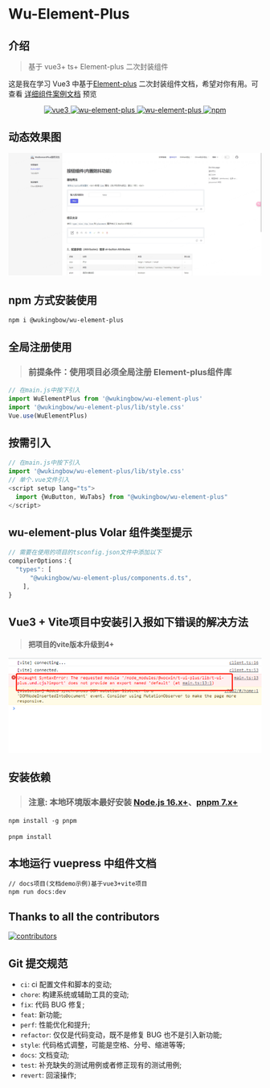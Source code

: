 # Wu-Element-Plus

## 介绍

> 基于 vue3+ ts+ Element-plus 二次封装组件

这是我在学习 Vue3 中基于[Element-plus](https://element-plus.org/zh-CN/) 二次封装组件文档，希望对你有用。可查看 [详细组件案例文档](https://Wukingbow.github.io/wu-element-plus/) 预览

<p align="center">
  <a href="https://github.com/vuejs/vue" target="_blank">
    <img src="https://img.shields.io/badge/vue-3.2.36-brightgreen.svg" alt="vue3">
  </a>
  <a href="https://gitee.com/wujinbao/wu-element-plus/stargazers" target="_blank">
    <img src="https://gitee.com/wujinbao/wu-element-plus/badge/star.svg?theme=dark" alt="wu-element-plus">
  </a>
   <a href="https://github.com/Wukingbow/wu-element-plus/stargazers" target="_blank">
    <img src="https://img.shields.io/github/stars/Wukingbow/wu-element-plus.svg" alt="wu-element-plus">
  </a>
   <a href="https://www.npmjs.com/package/@wukingbow/wu-element-plus" target="_blank">
      <img alt="npm" src="https://img.shields.io/npm/v/@wukingbow/wu-element-plus.svg" />
    </a>
</p>

## 动态效果图

<img src="./README_GIF/WuElementPlus__demo.png">

## npm 方式安装使用

```shell
npm i @wukingbow/wu-element-plus
```

## 全局注册使用

> ### 前提条件：使用项目必须全局注册 Element-plus组件库

```js
// 在main.js中按下引入
import WuElementPlus from '@wukingbow/wu-element-plus'
import '@wukingbow/wu-element-plus/lib/style.css'
Vue.use(WuElementPlus)
```

## 按需引入

```js
// 在main.js中按下引入
import '@wukingbow/wu-element-plus/lib/style.css'
// 单个.vue文件引入
<script setup lang="ts">
  import {WuButton, WuTabs} from "@wukingbow/wu-element-plus"
</script>
```

## wu-element-plus Volar 组件类型提示

```js
// 需要在使用的项目的tsconfig.json文件中添加以下
compilerOptions：{
  "types": [
      "@wukingbow/wu-element-plus/components.d.ts",
    ],
}

```
## Vue3 + Vite项目中安装引入报如下错误的解决方法
> #### 把项目的vite版本升级到4+

<img src="./README_GIF/error.png">

## 安装依赖
> ### 注意: 本地环境版本最好安装 [Node.js 16.x+](https://nodejs.org/en)、[pnpm 7.x+](https://github.com/pnpm/pnpm/)

```shell
npm install -g pnpm

pnpm install

```

## 本地运行 vuepress 中组件文档

```shell
// docs项目(文档demo示例)基于vue3+vite项目
npm run docs:dev

```

## Thanks to all the contributors

<a href="https://github.com/Wukingbow/wu-element-plus/graphs/contributors">
  <img src="https://contrib.rocks/image?repo=Wukingbow/wu-element-plus" alt="contributors" />
</a>

## Git 提交规范

- `ci`: ci 配置文件和脚本的变动;
- `chore`: 构建系统或辅助工具的变动;
- `fix`: 代码 BUG 修复;
- `feat`: 新功能;
- `perf`: 性能优化和提升;
- `refactor`: 仅仅是代码变动，既不是修复 BUG 也不是引入新功能;
- `style`: 代码格式调整，可能是空格、分号、缩进等等;
- `docs`: 文档变动;
- `test`: 补充缺失的测试用例或者修正现有的测试用例;
- `revert`: 回滚操作;
